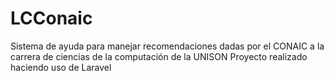 # LCConaic
Sistema de ayuda para manejar recomendaciones dadas por el CONAIC a la carrera de ciencias de la computación de la UNISON
Proyecto realizado haciendo uso de Laravel
